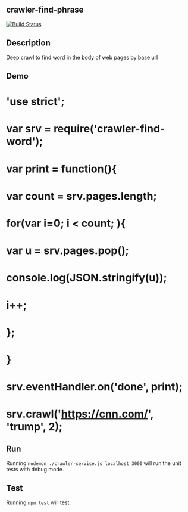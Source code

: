 ## crawler-find-phrase

[![Build Status](https://travis-ci.org/idangvili/crawler-find-word.svg?branch=master)](https://travis-ci.org/idangvili/crawler-find-word)

## Description

Deep crawl to find word in the body of web pages by base url

## Demo

# 'use strict';
# var srv = require('crawler-find-word');
# 
# var print = function(){
#     var count = srv.pages.length;
#     for(var i=0; i < count; ){
#         var u = srv.pages.pop();               
#         console.log(JSON.stringify(u));
#         i++;
#     };
# }
# 
# srv.eventHandler.on('done', print);
# srv.crawl('https://cnn.com/', 'trump', 2);

## Run 

Running `nodemon ./crawler-service.js localhost 3000` will run the unit tests with debug mode.

## Test 

Running `npm test` will test.